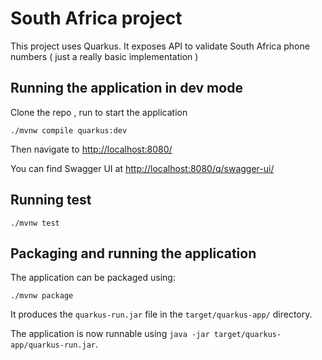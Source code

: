 # South Africa project

This project uses Quarkus.
It exposes API to validate South Africa phone numbers ( just a really basic implementation )

## Running the application in dev mode

Clone the repo , run to start the application

```shell script
./mvnw compile quarkus:dev
```

Then navigate to [http://localhost:8080/](http://localhost:8080/)

You can find Swagger UI at [http://localhost:8080/q/swagger-ui/](http://localhost:8080/q/swagger-ui/)

## Running test

```shell script
./mvnw test
```


## Packaging and running the application

The application can be packaged using:
```shell script
./mvnw package
```
It produces the `quarkus-run.jar` file in the `target/quarkus-app/` directory.

The application is now runnable using `java -jar target/quarkus-app/quarkus-run.jar`.
